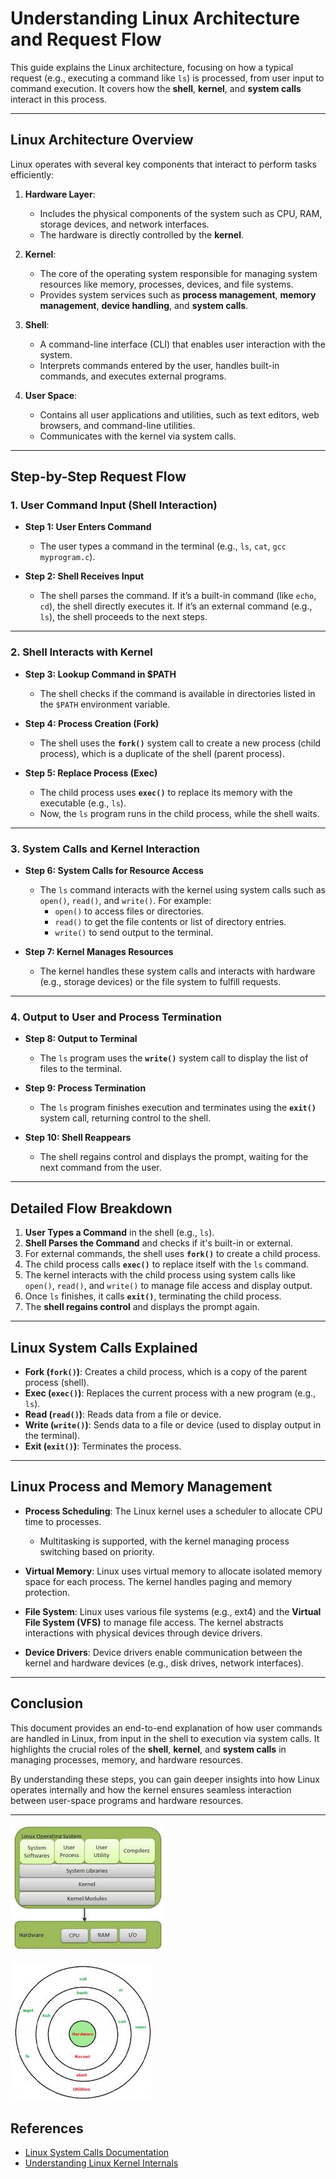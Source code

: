 
# Understanding Linux Architecture and Request Flow

This guide explains the Linux architecture, focusing on how a typical request (e.g., executing a command like `ls`) is processed, from user input to command execution. It covers how the **shell**, **kernel**, and **system calls** interact in this process.

---

## **Linux Architecture Overview**

Linux operates with several key components that interact to perform tasks efficiently:

1. **Hardware Layer**:
   - Includes the physical components of the system such as CPU, RAM, storage devices, and network interfaces.
   - The hardware is directly controlled by the **kernel**.

2. **Kernel**:
   - The core of the operating system responsible for managing system resources like memory, processes, devices, and file systems.
   - Provides system services such as **process management**, **memory management**, **device handling**, and **system calls**.

3. **Shell**:
   - A command-line interface (CLI) that enables user interaction with the system.
   - Interprets commands entered by the user, handles built-in commands, and executes external programs.

4. **User Space**:
   - Contains all user applications and utilities, such as text editors, web browsers, and command-line utilities.
   - Communicates with the kernel via system calls.

---

## **Step-by-Step Request Flow**

### **1. User Command Input (Shell Interaction)**

- **Step 1: User Enters Command**
  - The user types a command in the terminal (e.g., `ls`, `cat`, `gcc myprogram.c`).
  
- **Step 2: Shell Receives Input**
  - The shell parses the command. If it’s a built-in command (like `echo`, `cd`), the shell directly executes it. If it’s an external command (e.g., `ls`), the shell proceeds to the next steps.

---

### **2. Shell Interacts with Kernel**

- **Step 3: Lookup Command in $PATH**
  - The shell checks if the command is available in directories listed in the `$PATH` environment variable.

- **Step 4: Process Creation (Fork)**
  - The shell uses the **`fork()`** system call to create a new process (child process), which is a duplicate of the shell (parent process).

- **Step 5: Replace Process (Exec)**
  - The child process uses **`exec()`** to replace its memory with the executable (e.g., `ls`).
  - Now, the `ls` program runs in the child process, while the shell waits.

---

### **3. System Calls and Kernel Interaction**

- **Step 6: System Calls for Resource Access**
  - The `ls` command interacts with the kernel using system calls such as `open()`, `read()`, and `write()`. For example:
    - `open()` to access files or directories.
    - `read()` to get the file contents or list of directory entries.
    - `write()` to send output to the terminal.

- **Step 7: Kernel Manages Resources**
  - The kernel handles these system calls and interacts with hardware (e.g., storage devices) or the file system to fulfill requests.

---

### **4. Output to User and Process Termination**

- **Step 8: Output to Terminal**
  - The `ls` program uses the **`write()`** system call to display the list of files to the terminal.

- **Step 9: Process Termination**
  - The `ls` program finishes execution and terminates using the **`exit()`** system call, returning control to the shell.
  
- **Step 10: Shell Reappears**
  - The shell regains control and displays the prompt, waiting for the next command from the user.

---

## **Detailed Flow Breakdown**

1. **User Types a Command** in the shell (e.g., `ls`).
2. **Shell Parses the Command** and checks if it's built-in or external.
3. For external commands, the shell uses **`fork()`** to create a child process.
4. The child process calls **`exec()`** to replace itself with the `ls` command.
5. The kernel interacts with the child process using system calls like `open()`, `read()`, and `write()` to manage file access and display output.
6. Once `ls` finishes, it calls **`exit()`**, terminating the child process.
7. The **shell regains control** and displays the prompt again.

---

## **Linux System Calls Explained**

- **Fork (`fork()`)**: Creates a child process, which is a copy of the parent process (shell).
- **Exec (`exec()`)**: Replaces the current process with a new program (e.g., `ls`).
- **Read (`read()`)**: Reads data from a file or device.
- **Write (`write()`)**: Sends data to a file or device (used to display output in the terminal).
- **Exit (`exit()`)**: Terminates the process.

---

## **Linux Process and Memory Management**

- **Process Scheduling**: The Linux kernel uses a scheduler to allocate CPU time to processes.
  - Multitasking is supported, with the kernel managing process switching based on priority.

- **Virtual Memory**: Linux uses virtual memory to allocate isolated memory space for each process. The kernel handles paging and memory protection.

- **File System**: Linux uses various file systems (e.g., ext4) and the **Virtual File System (VFS)** to manage file access. The kernel abstracts interactions with physical devices through device drivers.

- **Device Drivers**: Device drivers enable communication between the kernel and hardware devices (e.g., disk drives, network interfaces).

---

## **Conclusion**

This document provides an end-to-end explanation of how user commands are handled in Linux, from input in the shell to execution via system calls. It highlights the crucial roles of the **shell**, **kernel**, and **system calls** in managing processes, memory, and hardware resources.

By understanding these steps, you can gain deeper insights into how Linux operates internally and how the kernel ensures seamless interaction between user-space programs and hardware resources.

---
![Linux Architecture](https://github.com/Ankithv007/Linux/blob/main/images/linux%20archite.jpeg)

![Linux Architecture (Alternative)](https://github.com/Ankithv007/Linux/blob/main/images/linux_archi.jpeg)

## **References**

- [Linux System Calls Documentation](https://man7.org/linux/man-pages/)
- [Understanding Linux Kernel Internals](https://www.kernel.org/doc/)

